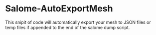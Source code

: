 # Salome-AutoExportMesh
This snipit of code will automatically export your mesh to JSON files or temp files if appended to the end of the salome dump script.
